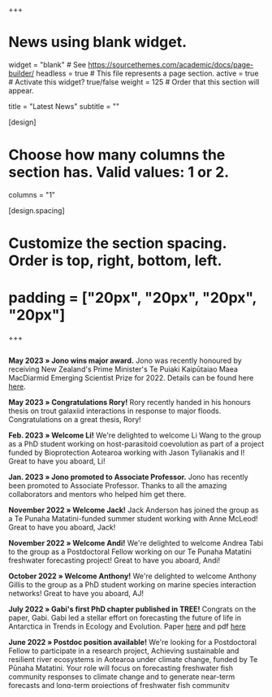 +++
# News using blank widget.
widget = "blank"  # See https://sourcethemes.com/academic/docs/page-builder/
headless = true  # This file represents a page section.
active = true  # Activate this widget? true/false
weight = 125  # Order that this section will appear.

title = "Latest News"
subtitle = ""

[design]
  # Choose how many columns the section has. Valid values: 1 or 2.
  columns = "1"

[design.spacing]
  # Customize the section spacing. Order is top, right, bottom, left.
  # padding = ["20px", "20px", "20px", "20px"]
  
+++

<div style="overflow: auto; height:500pt; width:100%; padding-right: 20px;">


 
**May 2023 » Jono wins major award.** Jono was recently honoured by receiving New Zealand's Prime Minister's Te Puiaki Kaipūtaiao Maea MacDiarmid Emerging Scientist Prize for 2022. Details can be found here [here](https://pmscienceprizes.org.nz/2022-winner-of-te-puiaki-kaiputaiao-maea-the-macdiarmid-emerging-scientist-prize/). 

**May 2023 » Congratulations Rory!** Rory recently handed in his honours thesis on trout galaxiid interactions in response to major floods. Congratulations on a great thesis, Rory! 

**Feb. 2023 » Welcome Li!** We're delighted to welcome Li Wang to the group as a PhD student working on host-parasitoid coevolution as part of a project funded by Bioprotection Aotearoa working with Jason Tylianakis and I! Great to have you aboard, Li!

**Jan. 2023 » Jono promoted to Associate Professor.** Jono has recently been promoted to Associate Professor. Thanks to all the amazing collaborators and mentors who helped him get there. 

**November 2022 » Welcome Jack!** Jack Anderson has joined the group as a Te Punaha Matatini-funded summer student working with Anne McLeod! Great to have you aboard, Jack!

**November 2022 » Welcome Andi!** We're delighted to welcome Andrea Tabi to the group as a Postdoctoral Fellow working on our Te Punaha Matatini freshwater forecasting project! Great to have you aboard, Andi!

**October 2022 » Welcome Anthony!** We're delighted to welcome Anthony Gillis to the group as a PhD student working on marine species interaction networks! Great to have you aboard, AJ!

**July 2022 » Gabi's first PhD chapter published in TREE!** Congrats on the paper, Gabi. Gabi led a stellar effort on forecasting the future of life in Antarctica in Trends in Ecology and Evolution. Paper [here](https://doi.org/10.1016/j.tree.2022.07.009) and pdf [here](/publication/koerich-22-forecasting/)

**June 2022 » Postdoc position available!** We're looking for a Postdoctoral Fellow to participate in a research project, Achieving sustainable and resilient river ecosystems in Aotearoa under climate change, funded by Te Pūnaha Matatini. Your role will focus on forecasting freshwater fish community responses to climate change and to generate near-term forecasts and long-term projections of freshwater fish community responses to changing flow regimes. More details [here](/open) and [here](https://jobs.canterbury.ac.nz/jobdetails/ajid/NQfU7/Postdoctoral-Fellow-Quantitative-Freshwater-Ecology,8304). 

**April 2022 » Welcome Elizabeth!** We're delighted to welcome Elizabeth de Jongh to the group as a Postgraduate Scholar! 

**April 2022 » Welcome Dani!** We're delighted to officially welcome Dani Hernandez to the group as a PhD student! Great to have you aboard, Dani!

**March 2022 » Jono joining the editorial board of Frontiers in Ecology and the Environment.** Jono is delighted to join the editorial board of Frontiers in Ecology and the Environment. 

**March 2022 » New PhD position available!** Mads Thomsen and I are looking for a student for a project on uncovering the role of indirect species interactions in marine ecological networks in a warming world. And a reminder that Jason Tylianakis and I are looking for a student for a project on metacommunity and evolutionary drivers of resilience. Details: http://tonkinlab.org/open

**Jan. 2022 » New postdoc position available!** We're looking for a Postdoctoral Fellow to participate in a research project, Achieving sustainable and resilient river ecosystems in Aoteaora under climate change, funded by Te Pūnaha Matatini. Your role will focus on forecasting freshwater fish community responses to climate change and to generate near-term forecasts and long-term projections of freshwater fish community responses to changing flow regimes. More details [here](/open) and [here](https://jobs.canterbury.ac.nz/jobdetails/ajid/NQfU7/Post-Doctoral-Fellow-Te-P%C5%ABnaha-Matatini,8304). 

**Jan. 2022 » A new global agenda for advancing freshwater biodiversity research.** Jono was recently involved in a large global effort to come up with a new agenda for freshwater biodiversity research. "The proposed agenda aims to advance freshwater biodiversity research globally as a critical step in improving coordinated actions towards its sustainable management and conservation." See [publication](https://tonkinlab.org/publication/maasri-2021/). Thanks to Alain and Sonja for leading this important effort.

**Dec. 2021 » Welcome Nacho!** We're delighted to officially welcome Ignacio (Nacho) Reyes to the team as a PhD student. Nacho will be focusing on forecasting freshwater fish population and community responses to future change. Find Nacho [here](https://tonkinlab.org/authors/i.-reyes/).  

**Nov. 2021 » Fish futures MBIE programme kicks off.** We're excited to have our recently funded Fish future MBIE Endeavour Programme kick off this month led by the Cawthron Institute. Fish futures: preparing for novel freshwater ecosystems is a five-year project that will address the increasing stress on Aotearoa New Zealand’s freshwater fish from pressures such as human activity, climate change, pollution and threats from other species.

**Oct. 2021 » New PhD position available!** We have a PhD position currently available jointly with Jason Tylianakis. Check out our vacancies page for this position on metacommunity and evolutionary drivers of resilience.

**Oct. 2021 » Congratulations Arek!** Congratulations to Arek Aspinwall who recently passed his Master's project with flying colours. 

**Oct. 2021 » New paper on applying metacommunity theory to river management** Very happy to see this group paper led by Chris Patrick out on the application of metacommunity theory to the management of riverine ecosystems. Lots to be learned from metacommunity theory to help us manage freshwater systems better.

**Jul. 2021 » New positions available!** We have two positions currently available in the same project: (working with Jason Tylianakis) one Postdoc and one PhD. 

**Jul. 2021 » Jono on TVNZ Breakfast talking about the CBD Post-2020 Biodiversity Framework.** Jono talked to John Campbell on Breakfast TV about the latest UN Convention on Biological Diversity's draft Post-2020 Biodiversity Framework.  

**Jul. 2021 » Welcome Gabrielle!** We're delighted to welcome Gabrielle Koerich to the team as a PhD student. Gabrielle will be working with Jono on forecasting species responses to climate change in the Ross Sea Region of Antarctica, as part of the Antarctic Science Platform. 

**Jun. 2021 » Welcome Anne!** We're delighted to welcome Anne Mcleod to the team as a Postdoc. Anne will be collaborating with Jono on some exciting new community theory modelling spanning from metacommunity models to food web models to ecosystem models. 

**Jun. 2021 » Paper out on hydropeaking effects in the Colorado River.** Thanks to Erin for leading this great work! 

**May 2021 » New paper in Frontiers in Ecology and the Environment.** Jono's paper on designing flow regimes to support entire river ecosystems is now out in Frontiers. Thanks to the great coauthors: Dave Lytle, Julian Olden, Dave Merritt, Lindsay Reynolds and Jane Rogosch! 

**Apr. 2021 » Opening PhD call up to international students.** I have a new PhD position available on forecasting fish species vulnerability to climate change. Please see the opportunities page. 

**Feb. 2021 » Several new publications added.** Jono has been involved in several new papers that have come out (now uploaded to the website), including work highlighting the benefits of long-term spatially replicated datasets for advancing metacommunity theory and issues surrounding assigning causal drivers of long-term trends in insect abundances.  

**Oct. 2020 » Bio-Protection Aotearoa and Te Pūnaha Matatini funded for eight years.** Last week, the next round of NZ Centres of Research Excellence were announced. Jono is delighted that two of the CoREs he is involved in have been funded for the next eight years: Bio-Protection Aotearoa and Te Pūnaha Matatini. There will be new positions advertised here in the coming months. 

**Sept. 2020 » Paper accepted in Global Change Biology.** Jono has just had a co-authored paper on taxonomic homogenisation but functional differentiation among stream macroinvertebrate assemblages under climate change. This effort was led by Théophile Mouton. More soon. 

**Aug 2020 » Paper accepted in Frontiers in Ecology and the Environment.** Jono has just had a paper on designing flow regimes to support entire river ecosystems accepted for publication in Frontiers in Ecology and the Environment. More soon. 

**June 2020 » New funding to forecast fish species response to changing flow regimes.** Jono recently received funding to develop new models to forecast how native NZ fish will respond to climate-induced changes to flow regimes. Stay tuned for a new PhD advertisement coming soon. 

**Feb 2020 » Paper coming soon on conservation of aquatic macroinvertebrate biodiversity in tropical regions.** This should be available in the next few weeks in _Aquatic Conservation: Marine and Freshwater Ecosystems_. 

**Dec 2019 » News piece on our Nature paper.** Karla Lant at the Environmental Monitor recently published this really nice news piece on our river management perspective piece [here](https://www.fondriest.com/news/river-management-on-a-changing-planet.htm).  

**Oct 2019 » Permanent position.** Jono received the news that he has a permanent position at the University of Canterbury in the fabulous School of Biological Sciences. He's delighted to get to set down roots and build a flourishing research lab in his home country of New Zealand. 

**Sept 2019 » New Tonkin Lab website.** Welcome to the new-look Tonkin Lab website. Keep your eyes peeled for upcoming opportunities to join the lab. 

**June 2019 » New paper in Nature.** Our paper on preparing river ecosystems for an uncertain future came out in [Nature](https://www.nature.com/articles/d41586-019-01877-1). It was a real treat to work with such a great group of colleagues on this one: LeRoy Poff, Dave Lytle, Julian Olden, Nick Bond, Avril Horne, Albert Ruhi, Lindsay Reynolds and Dave Merritt. 

**April 2019 » New paper in Ecosphere.** We have a new paper out in [Ecosphere](https://doi.org/10.1002/ecs2.2681). This is a multi-species demographic model that links native and nonnative species with river flow regimes in the Verde River, Arizona. Projecting the model beyond the survey data predicted a shift from a native dominant to a nonnative dominant community, which was linked to increasing drought frequency. Thanks very much for leading this effort, Jane!

**Dec 2018 » Paper accepted in Sci. Tot. Env.** We just had a paper accepted led by Peter Haase, Francesca Pilotto and Fengqing Li. This has been a long road, so it's nice to see it through review. The title gives the central result: Moderate warming over the past 25 years has already reorganized stream invertebrate communities. 

**Dec 2018 » Paper accepted in River Research and Applications.** We just had a paper accepted on: The three Rs of river ecosystem resilience: Resources, Recruitment and Refugia. Thanks to Kris Van Looy for leading this. This originated at a workshop in Berlin back in 2015, so it's nice to see it come through in the end. 

**Dec 2018 » Awarded the inaugural NZFSS Early Career Researcher Award.** Last week, Jono received the inaugural Early Career Researcher Award by the New Zealand Freshwater Sciences Society. Jono is very grateful to both the Society for giving him the award and the many colleagues that have helped him to get where he is today. It meant he got to share his past few years of research with the society by way of a keynote address. 

**Oct 2018 » Awarded a Rutherford Discovery Fellowship.** Jono is delighted and honoured to receive a Rutherford Discovery Fellowship from the Royal Society of New Zealand Te Apārangi. The title of his 5-year programme is "Rethinking ecological networks in changing environments". The fellowship will allow him to build his research programme here in New Zealand after several years overseas, and provide the time to tackle major environmental challenges in a way that is not necessarily possible over shorter timescales. News releases [here](https://royalsociety.org.nz/news/2018-rutherford-discovery-fellowships-to-accelerate-research-careers-announced/) and [here](https://www.canterbury.ac.nz/news/2018/uc-ecologist-awarded-800000-to-tackle-major-environmental-challenges.html). 

</div>
&nbsp;

